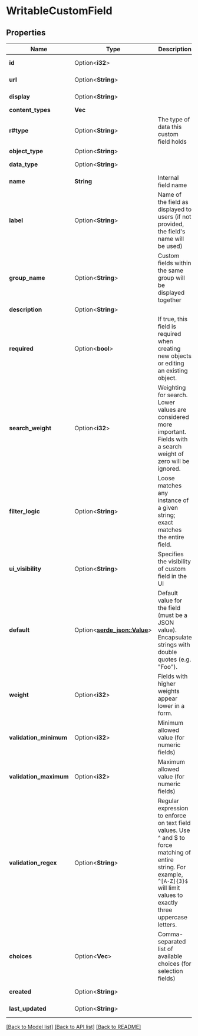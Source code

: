 # WritableCustomField

## Properties

Name | Type | Description | Notes
------------ | ------------- | ------------- | -------------
**id** | Option<**i32**> |  | [optional][readonly]
**url** | Option<**String**> |  | [optional][readonly]
**display** | Option<**String**> |  | [optional][readonly]
**content_types** | **Vec<String>** |  | 
**r#type** | Option<**String**> | The type of data this custom field holds | [optional]
**object_type** | Option<**String**> |  | [optional]
**data_type** | Option<**String**> |  | [optional][readonly]
**name** | **String** | Internal field name | 
**label** | Option<**String**> | Name of the field as displayed to users (if not provided, the field's name will be used) | [optional]
**group_name** | Option<**String**> | Custom fields within the same group will be displayed together | [optional]
**description** | Option<**String**> |  | [optional]
**required** | Option<**bool**> | If true, this field is required when creating new objects or editing an existing object. | [optional]
**search_weight** | Option<**i32**> | Weighting for search. Lower values are considered more important. Fields with a search weight of zero will be ignored. | [optional]
**filter_logic** | Option<**String**> | Loose matches any instance of a given string; exact matches the entire field. | [optional]
**ui_visibility** | Option<**String**> | Specifies the visibility of custom field in the UI | [optional]
**default** | Option<[**serde_json::Value**](.md)> | Default value for the field (must be a JSON value). Encapsulate strings with double quotes (e.g. \"Foo\"). | [optional]
**weight** | Option<**i32**> | Fields with higher weights appear lower in a form. | [optional]
**validation_minimum** | Option<**i32**> | Minimum allowed value (for numeric fields) | [optional]
**validation_maximum** | Option<**i32**> | Maximum allowed value (for numeric fields) | [optional]
**validation_regex** | Option<**String**> | Regular expression to enforce on text field values. Use ^ and $ to force matching of entire string. For example, <code>^[A-Z]{3}$</code> will limit values to exactly three uppercase letters. | [optional]
**choices** | Option<**Vec<String>**> | Comma-separated list of available choices (for selection fields) | [optional]
**created** | Option<**String**> |  | [optional][readonly]
**last_updated** | Option<**String**> |  | [optional][readonly]

[[Back to Model list]](../README.md#documentation-for-models) [[Back to API list]](../README.md#documentation-for-api-endpoints) [[Back to README]](../README.md)


